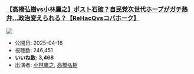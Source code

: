 ### [【高橋弘樹vs小林鷹之】ポスト石破？自民党次世代ホープがガチ熱弁...政治変えられる？【ReHacQvsコバホーク】](https://www.youtube.com/watch?v=GmjCS1jDWKs)
[![](https://img.youtube.com/vi/GmjCS1jDWKs/sddefault.jpg)](https://www.youtube.com/watch?v=GmjCS1jDWKs)
-   公開日: 2025-04-16
-   視聴数: 246,451
-   **いいね数: 3,468**
-   出演者: [小林鷹之](/rehacq_fan/people/小林鷹之 "wikilink"), [高橋弘樹](/rehacq_fan/people/高橋弘樹 "wikilink")

